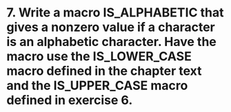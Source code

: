 # 7. Write a macro IS_ALPHABETIC that gives a nonzero value if a character is an alphabetic character. Have the macro use the IS_LOWER_CASE macro defined in the chapter text and the IS_UPPER_CASE macro defined in exercise 6.